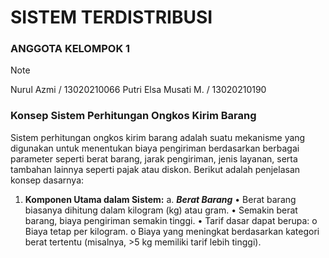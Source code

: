 # SISTEM TERDISTRIBUSI
### ANGGOTA KELOMPOK 1
> [!NOTE]
> Nurul Azmi / 13020210066
> Putri Elsa Musati M. / 13020210190

### Konsep Sistem Perhitungan Ongkos Kirim Barang
Sistem perhitungan ongkos kirim barang adalah suatu mekanisme yang digunakan untuk menentukan biaya pengiriman berdasarkan berbagai parameter seperti berat barang, jarak pengiriman, jenis layanan, serta tambahan lainnya seperti pajak atau diskon. Berikut adalah penjelasan konsep dasarnya:

1. **Komponen Utama dalam Sistem:**
   a. ***Berat Barang***
      •	Berat barang biasanya dihitung dalam kilogram (kg) atau gram.
      •	Semakin berat barang, biaya pengiriman semakin tinggi.
      •	Tarif dasar dapat berupa: 
        o	Biaya tetap per kilogram.
        o	Biaya yang meningkat berdasarkan kategori berat tertentu (misalnya, >5 kg memiliki tarif lebih tinggi).


